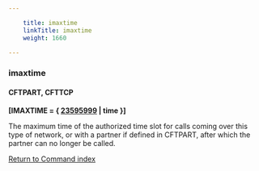 ```yaml
---

    title: imaxtime
    linkTitle: imaxtime
    weight: 1660

---
```

<span id="imaxtime"></span>

### imaxtime

#### CFTPART, CFTTCP

****\[IMAXTIME = { <span style="text-decoration: underline;">23595999</span>
| time }\]****

The maximum time of the authorized time slot for calls coming over this
type of network, or with a partner if defined in CFTPART, after which
the partner can no longer be called.

[Return to Command index](../../)
